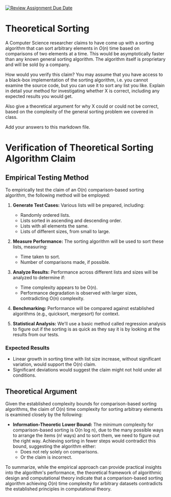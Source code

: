 [![Review Assignment Due Date](https://classroom.github.com/assets/deadline-readme-button-24ddc0f5d75046c5622901739e7c5dd533143b0c8e959d652212380cedb1ea36.svg)](https://classroom.github.com/a/9YUeXH71)
# Theoretical Sorting

A Computer Science researcher claims to have come up with a sorting algorithm
that can sort arbitrary elements in $O(n)$ time based on comparisons of two
elements at a time. This would be asymptotically faster than any known general
sorting algorithm. The algorithm itself is proprietary and will be sold by a
company.

How would you verify this claim? You may assume that you have access to a
black-box implementation of the sorting algorithm, i.e. you cannot examine the
source code, but you can use it to sort any list you like. Explain in detail
your method for investigating whether X is correct, including any expected
results you would get.

Also give a theoretical argument for why X could or could not be correct, based
on the complexity of the general sorting problem we covered in class.

Add your answers to this markdown file.

# Verification of Theoretical Sorting Algorithm Claim

## Empirical Testing Method

To empirically test the claim of an O(n) comparison-based sorting algorithm, the following method will be employed:

1. **Generate Test Cases:** Various lists will be prepared, including:
   - Randomly ordered lists.
   - Lists sorted in ascending and descending order.
   - Lists with all elements the same.
   - Lists of different sizes, from small to large.

2. **Measure Performance:** The sorting algorithm will be used to sort these lists, measuring:
   - Time taken to sort.
   - Number of comparisons made, if possible.

3. **Analyze Results:** Performance across different lists and sizes will be analyzed to determine if:
   - Time complexity appears to be O(n).
   - Performance degradation is observed with larger sizes, contradicting O(n) complexity.

4. **Benchmarking:** Performance will be compared against established algorithms (e.g., quicksort, mergesort) for context.

5. **Statistical Analysis:** We'll use a basic method called regression analysis to figure out if the sorting is as quick as they say it is by looking at the results from our tests.

### Expected Results

- Linear growth in sorting time with list size increase, without significant variation, would support the O(n) claim.
- Significant deviations would suggest the claim might not hold under all conditions.

## Theoretical Argument

Given the established complexity bounds for comparison-based sorting algorithms, the claim of O(n) time complexity for sorting arbitrary elements is examined closely by the following:

- **Information-Theoretic Lower Bound:** The minimum complexity for comparison-based sorting is O(n log n), due to the many possible ways to arrange the items (n! ways) and to sort them, we need to figure out the right way. Achieving sorting in fewer steps would contradict this bound, suggesting the algorithm either:
  - Does not rely solely on comparisons.
  - Or the claim is incorrect.

To summarize, while the empirical approach can provide practical insights into the algorithm's performance, the theoretical framework of algorithmic design and computational theory indicate that a comparison-based sorting algorithm achieving $O(n)$ time complexity for arbitrary datasets contradicts the established principles in computational theory.


